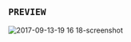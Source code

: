 ## `PREVIEW`
![2017-09-13-19 16 18-screenshot](https://user-images.githubusercontent.com/30783071/30403805-bf816e06-98b9-11e7-8afd-27dba010c007.png)
